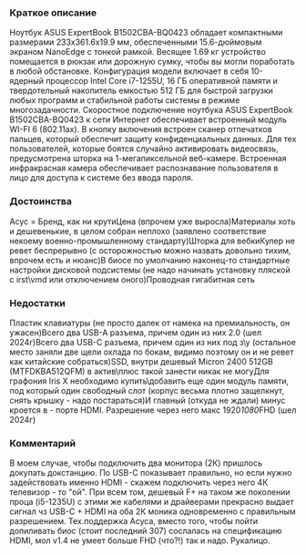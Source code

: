 ### **Краткое описание**
Ноутбук ASUS ExpertBook B1502CBA-BQ0423 обладает компактными размерами 233x361.6x19.9 мм, обеспеченными 15.6-дюймовым экраном NanoEdge с тонкой рамкой. Весящее 1.69 кг устройство помещается в рюкзак или дорожную сумку, чтобы вы могли поработать в любой обстановке. Конфигурация модели включает в себя 10-ядерный процессор Intel Core i7-1255U, 16 ГБ оперативной памяти и твердотельный накопитель емкостью 512 ГБ для быстрой загрузки любых программ и стабильной работы системы в режиме многозадачности.  Скоростное подключение ноутбука ASUS ExpertBook B1502CBA-BQ0423 к сети Интернет обеспечивает встроенный модуль WI-FI 6 (802.11ax). В кнопку включения встроен сканер отпечатков пальцев, который обеспечит защиту конфиденциальных данных. Для тех пользователей, которые боятся случайно активировать видеосвязь, предусмотрена шторка на 1-мегапиксельной веб-камере. Встроенная инфракрасная камера обеспечивает распознавание пользователя в лицо для доступа к системе без ввода пароля.

### **Достоинства**
Асус = Бренд, как ни крутиЦена (впрочем уже выросла)Материалы хоть и дешевенькие, в целом собран неплохо (заявлено соответствие некоему военно-промышленному стандарту)Шторка для вебкиКулер не ревет беспрерывно (с осторожностью можно назвать довольно тихим, впрочем есть и нюанс)В биосе по умолчанию наконец-то стандартные настройки дисковой подсистемы (не надо начинать установку пляской с irst\vmd или отключением оного)Проводная гигабитная сеть

### **Недостатки**
Пластик клавиатуры (не просто далек от намека на премиальность, он ужасен)Всего два USB-A разъема, причем один из них 2.0 (шел 2024г)Всего два USB-C разъема, причем один из них под з\у (остальное место заняли две щели охлада по бокам, видимо поэтому он и не ревет как китайские собраться)SSD, внутри дешевый Micron 2400 512GB (MTFDKBA512QFM) в актив\плюс такой занести никак не могуДля графония Iris X необходимо купить\добавить еще один модуль памяти, под который один свободный слот (корпус весьма плотно защелкнут, снять крышку - надо постараться)И главный (откуда не ждали) минус кроется в - порте HDMI. Разрешение через него макс 1920*1080*FHD (шел 2024г)

### **Комментарий**
В моем случае, чтобы подключить два монитора (2К) пришлось докупать докстанцию. По USB-C показывает правильно, но если нужно задействовать именно HDMI - скажем подключить через него 4К телевизор - то "ой". При всем том, дешевый F+ на таком же поколении проца (i5-1235U) с этими же кабелями и драйверами прекрасно выдает сигнал чз USB-C + HDMI на оба 2К моника одновременно с правильным разрешением. Тех.поддержка Асуса, вместо того, чтобы пойти допиливать биос (стоит последний 307) сослалась на спецификацию HDMI, мол v1.4 не умеет больше FHD (что?!) так и надо. Рукалицо.

